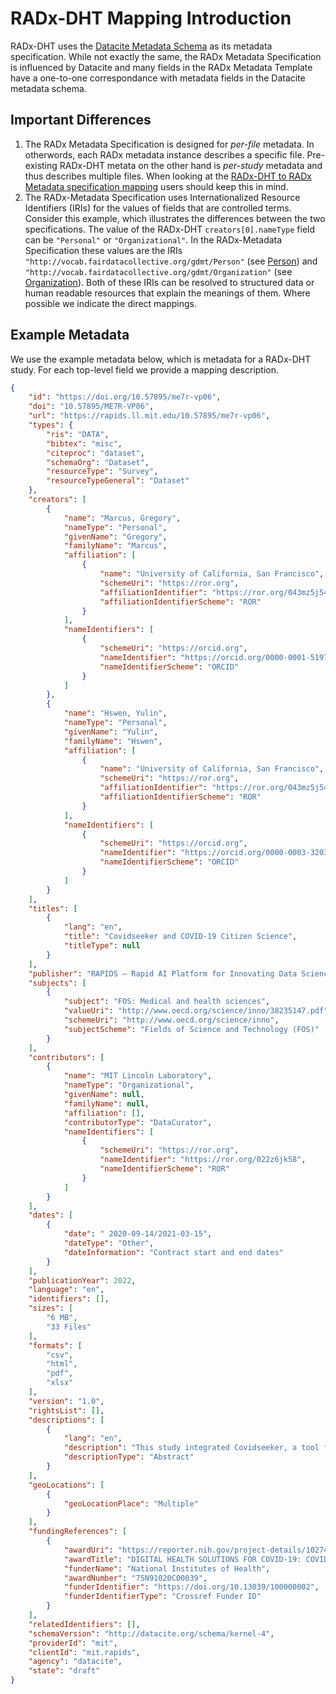 # RADx-DHT Mapping Introduction

RADx-DHT uses the [Datacite Metadata Schema](https://schema.datacite.org) as its metadata specification.  While not exactly the same, the RADx Metadata Specification is influenced by Datacite and many fields in the RADx Metadata Template have a one-to-one correspondance with metadata fields in the Datacite metadata schema.

## Important Differences

1. The RADx Metadata Specification is designed for _per-file_ metadata.  In otherwords, each RADx metadata instance describes a specific file.  Pre-existing RADx-DHT metata on the other hand is _per-study_ metadata and thus describes multiple files.  When looking at the [RADx-DHT to RADx Metadata specification mapping](radx-dht-mapping.md) users should keep this in mind.
2. The RADx-Metadata Specification uses Internationalized Resource Identifiers (IRIs) for the values of fields that are controlled terms.  Consider this example, which illustrates the differences between the two specifications.  The value of the RADx-DHT `creators[0].nameType` field can be `"Personal"` or `"Organizational"`.  In the RADx-Metadata Specification these values are the IRIs `"http://vocab.fairdatacollective.org/gdmt/Person"` (see [Person](http://vocab.fairdatacollective.org/gdmt/Person)) and `"http://vocab.fairdatacollective.org/gdmt/Organization"` (see [Organization](http://vocab.fairdatacollective.org/gdmt/Person)).  Both of these IRIs can be resolved to structured data or human readable resources that explain the meanings of them.  Where possible we indicate the direct mappings.


## Example Metadata

We use the example metadata below, which is metadata for a RADx-DHT study.  For each top-level field we provide a mapping description.

```json
{
    "id": "https://doi.org/10.57895/me7r-vp06",
    "doi": "10.57895/ME7R-VP06",
    "url": "https://rapids.ll.mit.edu/10.57895/me7r-vp06",
    "types": {
        "ris": "DATA",
        "bibtex": "misc",
        "citeproc": "dataset",
        "schemaOrg": "Dataset",
        "resourceType": "Survey",
        "resourceTypeGeneral": "Dataset"
    },
    "creators": [
        {
            "name": "Marcus, Gregory",
            "nameType": "Personal",
            "givenName": "Gregory",
            "familyName": "Marcus",
            "affiliation": [
                {
                    "name": "University of California, San Francisco",
                    "schemeUri": "https://ror.org",
                    "affiliationIdentifier": "https://ror.org/043mz5j54",
                    "affiliationIdentifierScheme": "ROR"
                }
            ],
            "nameIdentifiers": [
                {
                    "schemeUri": "https://orcid.org",
                    "nameIdentifier": "https://orcid.org/0000-0001-5197-7696",
                    "nameIdentifierScheme": "ORCID"
                }
            ]
        },
        {
            "name": "Hswen, Yulin",
            "nameType": "Personal",
            "givenName": "Yulin",
            "familyName": "Hswen",
            "affiliation": [
                {
                    "name": "University of California, San Francisco",
                    "schemeUri": "https://ror.org",
                    "affiliationIdentifier": "https://ror.org/043mz5j54",
                    "affiliationIdentifierScheme": "ROR"
                }
            ],
            "nameIdentifiers": [
                {
                    "schemeUri": "https://orcid.org",
                    "nameIdentifier": "https://orcid.org/0000-0003-3203-1322",
                    "nameIdentifierScheme": "ORCID"
                }
            ]
        }
    ],
    "titles": [
        {
            "lang": "en",
            "title": "Covidseeker and COVID-19 Citizen Science",
            "titleType": null
        }
    ],
    "publisher": "RAPIDS – Rapid AI Platform for Innovating Data Science ",
    "subjects": [
        {
            "subject": "FOS: Medical and health sciences",
            "valueUri": "http://www.oecd.org/science/inno/38235147.pdf",
            "schemeUri": "http://www.oecd.org/science/inno",
            "subjectScheme": "Fields of Science and Technology (FOS)"
        }
    ],
    "contributors": [
        {
            "name": "MIT Lincoln Laboratory",
            "nameType": "Organizational",
            "givenName": null,
            "familyName": null,
            "affiliation": [],
            "contributorType": "DataCurator",
            "nameIdentifiers": [
                {
                    "schemeUri": "https://ror.org",
                    "nameIdentifier": "https://ror.org/022z6jk58",
                    "nameIdentifierScheme": "ROR"
                }
            ]
        }
    ],
    "dates": [
        {
            "date": " 2020-09-14/2021-03-15",
            "dateType": "Other",
            "dateInformation": "Contract start and end dates"
        }
    ],
    "publicationYear": 2022,
    "language": "en",
    "identifiers": [],
    "sizes": [
        "6 MB",
        "33 Files"
    ],
    "formats": [
        "csv",
        "html",
        "pdf",
        "xlsx"
    ],
    "version": "1.0",
    "rightsList": [],
    "descriptions": [
        {
            "lang": "en",
            "description": "This study integrated Covidseeker, a tool for real-tine geospatial temporal mobile data for digital contact tracing and COVID-19 hotspotting, into a customized version of the COVID-19 Citizen Science Study. ",
            "descriptionType": "Abstract"
        }
    ],
    "geoLocations": [
        {
            "geoLocationPlace": "Multiple"
        }
    ],
    "fundingReferences": [
        {
            "awardUri": "https://reporter.nih.gov/project-details/10274151",
            "awardTitle": "DIGITAL HEALTH SOLUTIONS FOR COVID-19: COVIDSEEKER AND COVID-19 CITIZEN SCIENCE",
            "funderName": "National Institutes of Health",
            "awardNumber": "75N91020C00039",
            "funderIdentifier": "https://doi.org/10.13039/100000002",
            "funderIdentifierType": "Crossref Funder ID"
        }
    ],
    "relatedIdentifiers": [],
    "schemaVersion": "http://datacite.org/schema/kernel-4",
    "providerId": "mit",
    "clientId": "mit.rapids",
    "agency": "datacite",
    "state": "draft"
}
```